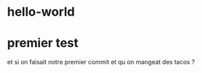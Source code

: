 # hello-world
premier test 
====

et si on faisait notre premier commit et qu on mangeat des tacos ?
